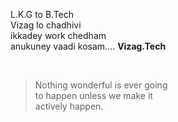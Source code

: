 L.K.G to B.Tech  
Vizag lo chadhivi  
ikkadey work chedham  
anukuney vaadi kosam.... **Vizag.Tech**  

<br/>

> Nothing wonderful is ever going  
> to happen unless we make it   
> actively happen.   
  
